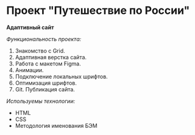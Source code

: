 # Проект "Путешествие по России"

**Адаптивный сайт**  
  
*Функциональность проекта:*  
1. Знакомство с Grid.  
2. Адаптивная верстка сайта.  
3. Работа с макетом Figma.  
4. Анимации.  
5. Подключение локальных шрифтов. 
6. Оптимизация шрифтов. 
7. Git. Публикация сайта. 

*Используемы технологии:*  
* HTML  
* CSS  
* Методология именования БЭМ  
